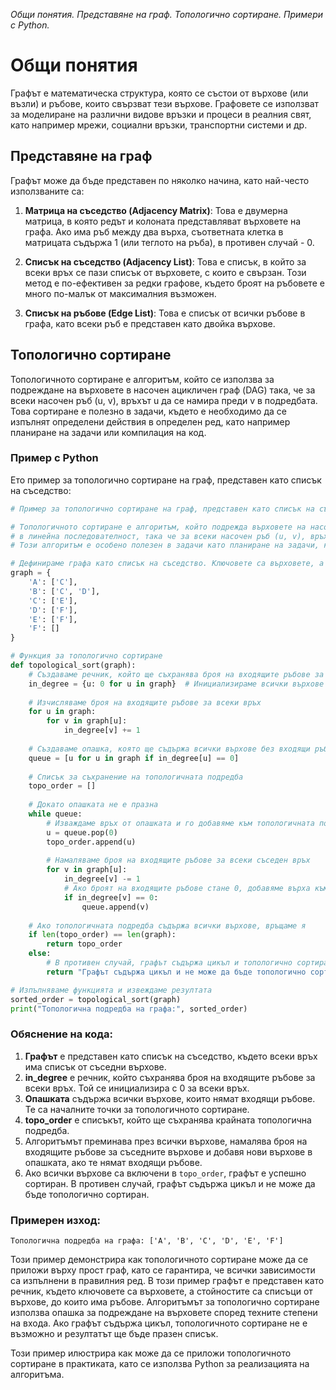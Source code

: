 _Общи понятия. Представяне на граф. Топологично сортиране. Примери с Python._

# Общи понятия

Графът е математическа структура, която се състои от върхове (или възли) и ръбове, които свързват тези върхове. Графовете се използват за моделиране на различни видове връзки и процеси в реалния свят, като например мрежи, социални връзки, транспортни системи и др.

## Представяне на граф

Графът може да бъде представен по няколко начина, като най-често използваните са:

1. **Матрица на съседство (Adjacency Matrix)**: Това е двумерна матрица, в която редът и колоната представляват върховете на графа. Ако има ръб между два върха, съответната клетка в матрицата съдържа 1 (или теглото на ръба), в противен случай - 0.

2. **Списък на съседство (Adjacency List)**: Това е списък, в който за всеки връх се пази списък от върховете, с които е свързан. Този метод е по-ефективен за редки графове, където броят на ръбовете е много по-малък от максималния възможен.

3. **Списък на ръбове (Edge List)**: Това е списък от всички ръбове в графа, като всеки ръб е представен като двойка върхове.

## Топологично сортиране

Топологичното сортиране е алгоритъм, който се използва за подреждане на върховете в насочен ацикличен граф (DAG) така, че за всеки насочен ръб (u, v), връхът u да се намира преди v в подредбата. Това сортиране е полезно в задачи, където е необходимо да се изпълнят определени действия в определен ред, като например планиране на задачи или компилация на код.

### Пример с Python

Ето пример за топологично сортиране на граф, представен като списък на съседство:


```python
# Пример за топологично сортиране на граф, представен като списък на съседство

# Топологичното сортиране е алгоритъм, който подрежда върховете на насочен граф без цикли (DAG) 
# в линейна последователност, така че за всеки насочен ръб (u, v), връх u да се намира преди v в подредбата.
# Този алгоритъм е особено полезен в задачи като планиране на задачи, компилация на код и други.

# Дефинираме графа като списък на съседство. Ключовете са върховете, а стойностите са списъци от съседни върхове.
graph = {
    'A': ['C'],
    'B': ['C', 'D'],
    'C': ['E'],
    'D': ['F'],
    'E': ['F'],
    'F': []
}

# Функция за топологично сортиране
def topological_sort(graph):
    # Създаваме речник, който ще съхранява броя на входящите ръбове за всеки връх
    in_degree = {u: 0 for u in graph}  # Инициализираме всички върхове с 0 входящи ръбове
    
    # Изчисляваме броя на входящите ръбове за всеки връх
    for u in graph:
        for v in graph[u]:
            in_degree[v] += 1
    
    # Създаваме опашка, която ще съдържа всички върхове без входящи ръбове
    queue = [u for u in graph if in_degree[u] == 0]
    
    # Списък за съхранение на топологичната подредба
    topo_order = []
    
    # Докато опашката не е празна
    while queue:
        # Изваждаме връх от опашката и го добавяме към топологичната подредба
        u = queue.pop(0)
        topo_order.append(u)
        
        # Намаляваме броя на входящите ръбове за всеки съседен връх
        for v in graph[u]:
            in_degree[v] -= 1
            # Ако броят на входящите ръбове стане 0, добавяме върха към опашката
            if in_degree[v] == 0:
                queue.append(v)
    
    # Ако топологичната подредба съдържа всички върхове, връщаме я
    if len(topo_order) == len(graph):
        return topo_order
    else:
        # В противен случай, графът съдържа цикъл и топологично сортиране е невъзможно
        return "Графът съдържа цикъл и не може да бъде топологично сортиран."

# Изпълняваме функцията и извеждаме резултата
sorted_order = topological_sort(graph)
print("Топологична подредба на графа:", sorted_order)
```

### Обяснение на кода:
1. **Графът** е представен като списък на съседство, където всеки връх има списък от съседни върхове.
2. **in_degree** е речник, който съхранява броя на входящите ръбове за всеки връх. Той се инициализира с 0 за всеки връх.
3. **Опашката** съдържа всички върхове, които нямат входящи ръбове. Те са началните точки за топологичното сортиране.
4. **topo_order** е списъкът, който ще съхранява крайната топологична подредба.
5. Алгоритъмът преминава през всички върхове, намалява броя на входящите ръбове за съседните върхове и добавя нови върхове в опашката, ако те нямат входящи ръбове.
6. Ако всички върхове са включени в `topo_order`, графът е успешно сортиран. В противен случай, графът съдържа цикъл и не може да бъде топологично сортиран.

### Примерен изход:
```
Топологична подредба на графа: ['A', 'B', 'C', 'D', 'E', 'F']
```

Този пример демонстрира как топологичното сортиране може да се приложи върху прост граф, като се гарантира, че всички зависимости са изпълнени в правилния ред.
В този пример графът е представен като речник, където ключовете са върховете, а стойностите са списъци от върхове, до които има ръбове. Алгоритъмът за топологично сортиране използва опашка за подреждане на върховете според техните степени на входа. Ако графът съдържа цикъл, топологичното сортиране не е възможно и резултатът ще бъде празен списък.

Този пример илюстрира как може да се приложи топологичното сортиране в практиката, като се използва Python за реализацията на алгоритъма.
